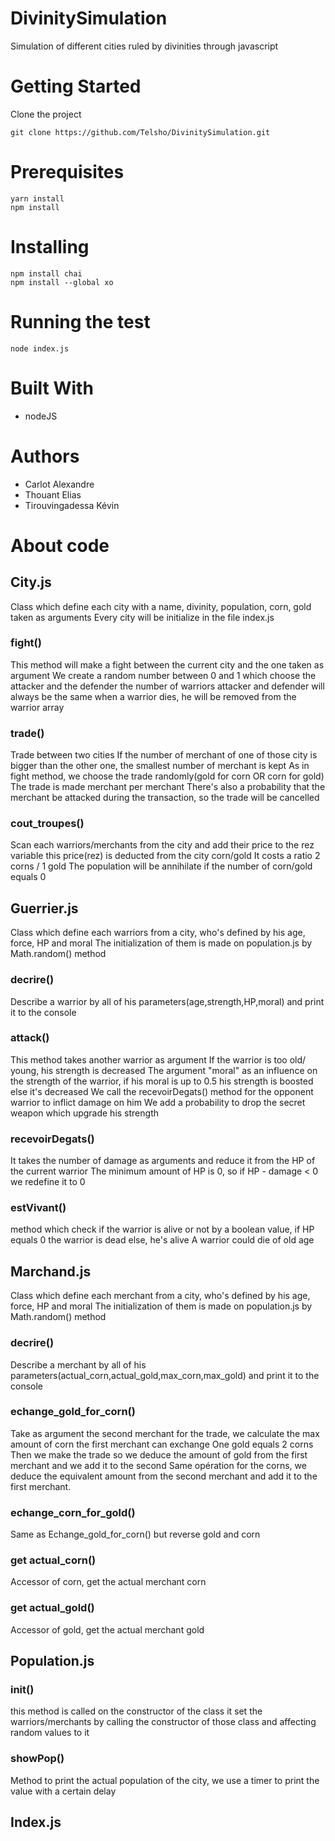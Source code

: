 # DivinitySimulation

Simulation of different cities ruled by divinities through javascript

# Getting Started 
Clone the project
```
git clone https://github.com/Telsho/DivinitySimulation.git
```
# Prerequisites
```
yarn install
npm install
```
# Installing
```
npm install chai
npm install --global xo
```
# Running the test
```
node index.js
```

# Built With
- nodeJS

# Authors
- Carlot Alexandre
- Thouant Elias
- Tirouvingadessa Kévin

# About code
## City.js
Class which define each city with a name, divinity, population, corn, gold taken as arguments
Every city will be initialize in the file index.js
   ### fight()
  This method will make a fight between the current city and the one taken as argument
  We create a random number between 0 and 1 which choose the attacker and the defender
  the number of warriors attacker and defender will always be the same
  when a warrior dies, he will be removed from the warrior array
   ### trade()
  Trade between two cities
  If the number of merchant of one of those city is bigger than the other one, the smallest number of merchant is kept
  As in fight method, we choose the trade randomly(gold for corn OR corn for gold)
  The trade is made merchant per merchant
  There's also a probability that the merchant be attacked during the transaction, so the trade will be cancelled
   ### cout_troupes()
   Scan each warriors/merchants from the city and add their price to the rez variable
   this price(rez) is deducted from the city corn/gold
   It costs a ratio 2 corns / 1 gold 
   The population will be annihilate if the number of corn/gold equals 0
## Guerrier.js
Class which define each warriors from a city, who's defined by his age, force, HP and moral
The initialization of them is made on population.js by Math.random() method
   ### decrire()
   Describe a warrior by all of his parameters(age,strength,HP,moral) and print it to the console
      
   ### attack()
   This method takes another warrior as argument
   If the warrior is too old/ young, his strength is decreased
   The argument "moral" as an influence on the strength of the warrior, if his moral is up to 0.5 his
   strength is boosted else it's decreased
   We call the recevoirDegats() method for the opponent warrior to inflict damage on him
   We add a probability to drop the secret weapon which upgrade his strength
   
   ### recevoirDegats()
   It takes the number of damage as arguments and reduce it from the HP of the current warrior
   The minimum amount of HP is 0, so if HP - damage < 0 we redefine it to 0  
    
   ### estVivant()
   method which check if the warrior is alive or not by a boolean value, if HP equals 0 the warrior is dead
   else, he's alive
   A warrior could die of old age
   
## Marchand.js
Class which define each merchant from a city, who's defined by his age, force, HP and moral
The initialization of them is made on population.js by Math.random() method
   ### decrire()
   Describe a merchant by all of his parameters(actual_corn,actual_gold,max_corn,max_gold) and print it to the console
   
   ### echange_gold_for_corn()
   Take as argument the second merchant for the trade, we calculate the max amount of corn the first merchant can exchange
   One gold equals 2 corns
   Then we make the trade so we deduce the amount of gold from the first merchant and we add it to the second
   Same opération for the corns, we deduce the equivalent amount from the second merchant and add it to the first merchant.
   ### echange_corn_for_gold()
   Same as Echange_gold_for_corn() but reverse gold and corn
   ### get actual_corn()
   Accessor of corn, get the actual merchant corn
   
   ### get actual_gold()
   Accessor of gold, get the actual merchant gold
   
## Population.js
    
   ### init()
   this method is called on the constructor of the class
   it set the warriors/merchants by calling the constructor of those class and affecting random values to it
   ### showPop()
   Method to print the actual population of the city, we use a timer to print the value with a certain delay

## Index.js

